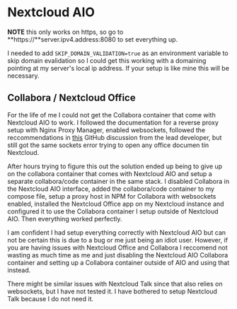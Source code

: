 # Nextcloud AIO

**NOTE** this only works on https, so go to **https://**server.ipv4.address:8080 to set everything up.

I needed to add  `SKIP_DOMAIN_VALIDATION=true` as an environment variable to skip domain evalidation so I could get this working with a domaining pointing at my server's local ip address. If your setup is like mine this will be necessary.

## Collabora / Nextcloud Office 

For the life of me I could not get the Collabora container that come with Nextcloud AIO to work. I followed the documentation for a reverse proxy setup with Nginx Proxy Manager, enabled websockets, followed the reccommendations in [this](https://github.com/nextcloud/all-in-one/discussions/1358) GitHub discussion from the lead developer, but still got the same sockets error trying to open any office documen tin Nextcloud.

After hours trying to figure this out the solution ended up being to give up on the collabora container that comes with Nextcloud AIO and setup a separate collabora/code container in the same stack. I disabled Collabora in the Nextcloud AIO interface, added the collabora/code container to my compose file, setup a proxy host in NPM for Collabora with websockets enabled, installed the Nextcloud Office app on my Nextcloud instance and configured it to use the Collabora container I setup outside of Nextcloud AIO. Then everything worked perfectly.

I am confident I had setup everything correctly with Nextcloud AIO but can not be certain this is due to a bug or me just being an idiot user. However, if you are having issues with Nextcloud Office and Collabora I reccomend not wasting as much time as me and just disabling the Nextcloud AIO Collabora container and setting up a Collabora container outside of AIO and using that instead.

There might be similar issues with Nextcloud Talk since that also relies on websockets, but I have not tested it. I have bothered to setup Nextcloud Talk because I do not need it.
